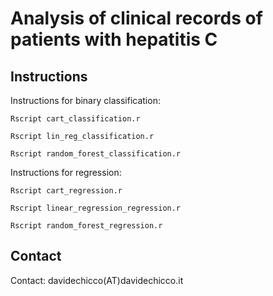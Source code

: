 # Analysis of clinical records of patients with hepatitis C 
## Instructions
Instructions for binary classification:

`Rscript cart_classification.r`

`Rscript lin_reg_classification.r`

`Rscript random_forest_classification.r`

Instructions for regression:

`Rscript cart_regression.r`

`Rscript linear_regression_regression.r`

`Rscript random_forest_regression.r`

## Contact
Contact: davidechicco(AT)davidechicco.it
